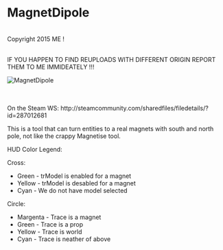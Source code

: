 MagnetDipole
===============

<br>Copyright 2015 ME !

<br>IF YOU HAPPEN TO FIND REUPLOADS WITH DIFFERENT ORIGIN REPORT THEM TO ME IMMIDEATELY !!! 

![MagnetDipole](https://raw.githubusercontent.com/dvdvideo1234/TrackAssemblyTool/master/screenshot.jpg)

<br>
<br> On the Steam WS: http://steamcommunity.com/sharedfiles/filedetails/?id=287012681
<br>

This is a tool that can turn entities to a real magnets with south and north pole, not like the crappy Magnetise tool.

HUD Color Legend:

Cross:
* Green  - trModel is enabled  for a magnet
* Yellow - trModel is desabled for a magnet
* Cyan   - We do not have model selected

Circle:
* Margenta - Trace is a magnet
* Green    - Trace is a prop
* Yellow   - Trace is world
* Cyan     - Trace is neather of above

